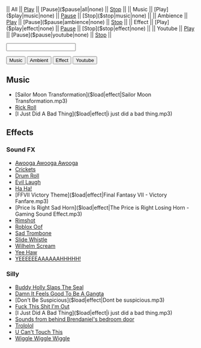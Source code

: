 || All || [Play]($play|all|none) || [Pause]($pause|all|none) || [Stop]($stop|all|none) ||
|| Music || [Play]($play|music|none) || [Pause]($pause|music|none) || [Stop]($stop|music|none) ||
|| Ambience || [Play]($play|ambience|none) || [Pause]($pause|ambience|none) || [Stop]($stop|ambience|none) ||
|| Effect || [Play]($play|effect|none) || [Pause]($pause|effect|none) || [Stop]($stop|effect|none) ||
|| Youtube || [Play]($play|youtube|none) || [Pause]($pause|youtube|none) || [Stop]($stop|youtube|none) ||

<p><input type="text" id="custom_soundboard_url"><br>
 
<p><button id="custom_music_button">Music</button> 
<button id="custom_ambient_button">Ambient</button> 
<button id="custom_effect_button">Effect</button> 
<button id="custom_youtube_button">Youtube</button> 

## Music

* [Sailor Moon Transformation]($load|effect|Sailor Moon Transformation.mp3)
* [Rick Roll]($load|youtube|https://www.youtube.com/watch?v=oHg5SJYRHA0)
* [I Just Did A Bad Thing]($load|effect|i just did a bad thing.mp3)

## Effects

### Sound FX

* [Awooga Awooga Awooga]($load|effect|awooga-awooga-awooga.mp3)
* [Crickets]($load|effect|crickets.mp3)
* [Drum Roll]($load|effect|drumroll.mp3)
* [Evil Laugh]($load|effect|vincent_price_laugh.mp3)
* [Ha Ha!]($load|effect|nelson_laugh.mp3)
* [FFVII Victory Theme]($load|effect|Final Fantasy VII - Victory Fanfare.mp3)
* [Price Is Right Sad Horn]($load|effect|The Price is Right Losing Horn - Gaming Sound Effect.mp3)
* [Rimshot]($load|effect|rimshot.mp3)
* [Roblox Oof]($load|effect|roblox-death-sound_1.mp3)
* [Sad Trombone]($load|effect|sadtrombone.mp3)
* [Slide Whistle]($load|effect|slidewhistle.mp3)
* [Wilhelm Scream]($load|effect|wilhelmscream.mp3)
* [Yee Haw]($load|effect|yeehaw.mp3)
* [YEEEEEEAAAAAAHHHHH!]($load|effect|csi.mp3)

### Silly

* [Buddy Holly Slaps The Seal]($load|youtube|https://www.youtube.com/watch?v=KduJS8y48jc)
* [Damn It Feels Good To Be A Gangta]($load|effect|damn-it-feels-good-to-be-a-gangsta.mp3)
* [Don't Be Suspicious]($load|effect|Dont be suspicious.mp3)
* [Fuck This Shit I'm Out]($load|effect|fuck-this-shit-im-out.mp3)
* [I Just Did A Bad Thing]($load|effect|i just did a bad thing.mp3)
* [Sounds from behind Brendaniel's bedroom door]($load|youtube|https://www.youtube.com/watch?v=KLtLbiQBe8s)
* [Trololol]($load|effect|trololol.mp3)
* [U Can't Touch This]($load|effect|mc-hammer-u-cant-touch-this.mp3)
* [Wiggle Wiggle Wiggle]($load|effect|wiggle_wiggle_wiggle.mp3)

<script type="module">
    import { init_links, init_soundboard } from "/js/dragon_heist/gm_notes.js";
    init_links();
    init_soundboard();
</script>
